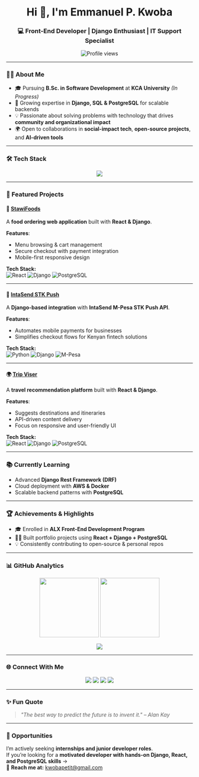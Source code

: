 <!-- Header Section -->
<h1 align="center">Hi 👋, I'm Emmanuel P. Kwoba</h1>
<h3 align="center">💻 Front-End Developer | Django Enthusiast | IT Support Specialist</h3>

<p align="center">
  <img src="https://komarev.com/ghpvc/?username=PetitKwoba&label=Profile%20views&color=0e75b6&style=flat" alt="Profile views" />
</p>

---

### 🧑‍💻 About Me
- 🎓 Pursuing **B.Sc. in Software Development** at **KCA University** *(In Progress)*  
- 🚀 Growing expertise in **Django, SQL & PostgreSQL** for scalable backends  
- 💡 Passionate about solving problems with technology that drives **community and organizational impact**  
- 🌍 Open to collaborations in **social-impact tech**, **open-source projects**, and **AI-driven tools**  

---

### 🛠️ Tech Stack 

<p align="center">
  <img src="https://skillicons.dev/icons?i=html,css,javascript,react,python,django,postgresql,git,github&theme=light" />
</p>

---

### 📂 Featured Projects  

#### 🛒 [StawiFoods](https://github.com/PetitKwoba/stawifoods)  
A **food ordering web application** built with **React & Django**.  

**Features**:  
- Menu browsing & cart management  
- Secure checkout with payment integration  
- Mobile-first responsive design  

**Tech Stack:**  
![React](https://img.shields.io/badge/React-20232A?style=for-the-badge&logo=react&logoColor=61DAFB)
![Django](https://img.shields.io/badge/Django-092E20?style=for-the-badge&logo=django&logoColor=green)
![PostgreSQL](https://img.shields.io/badge/PostgreSQL-336791?style=for-the-badge&logo=postgresql&logoColor=white)

---

#### 📲 [IntaSend STK Push](https://github.com/PetitKwoba/intasend-stkpush)  
A **Django-based integration** with **IntaSend M-Pesa STK Push API**.  

**Features**:  
- Automates mobile payments for businesses  
- Simplifies checkout flows for Kenyan fintech solutions  

**Tech Stack:**  
![Python](https://img.shields.io/badge/Python-3776AB?style=for-the-badge&logo=python&logoColor=white)
![Django](https://img.shields.io/badge/Django-092E20?style=for-the-badge&logo=django&logoColor=green)
![M-Pesa](https://img.shields.io/badge/M--Pesa-00A859?style=for-the-badge&logo=safaricom&logoColor=white)

---

#### 🌍 [Trip Viser](https://github.com/PetitKwoba/trip_viser)  
A **travel recommendation platform** built with **React & Django**.  

**Features**:  
- Suggests destinations and itineraries  
- API-driven content delivery  
- Focus on responsive and user-friendly UI  

**Tech Stack:**  
![React](https://img.shields.io/badge/React-20232A?style=for-the-badge&logo=react&logoColor=61DAFB)
![Django](https://img.shields.io/badge/Django-092E20?style=for-the-badge&logo=django&logoColor=green)
![PostgreSQL](https://img.shields.io/badge/PostgreSQL-336791?style=for-the-badge&logo=postgresql&logoColor=white)

---

### 📚 Currently Learning
- Advanced **Django Rest Framework (DRF)**  
- Cloud deployment with **AWS & Docker**  
- Scalable backend patterns with **PostgreSQL**  

---

### 🏆 Achievements & Highlights
- 🎓 Enrolled in **ALX Front-End Development Program**  
- 👨‍💻 Built portfolio projects using **React + Django + PostgreSQL**  
- 💡 Consistently contributing to open-source & personal repos  

---

### 📊 GitHub Analytics

<p align="center">
  <img src="https://github-readme-stats.vercel.app/api?username=PetitKwoba&show_icons=true&theme=radical" height="160"/>
  <img src="https://github-readme-streak-stats.herokuapp.com/?user=PetitKwoba&theme=radical" height="160"/>
</p>

<p align="center">
  <img src="https://github-readme-activity-graph.vercel.app/graph?username=PetitKwoba&theme=tokyo-night" />
</p>

---

### 🌐 Connect With Me

<p align="center">
  <a href="https://linkedin.com/in/emmanuel-petit-kwoba" target="_blank"><img src="https://img.shields.io/badge/LinkedIn-0A66C2?style=for-the-badge&logo=linkedin&logoColor=white" /></a>
  <a href="https://x.com/Ptech_Kenya" target="_blank"><img src="https://img.shields.io/badge/Twitter-1DA1F2?style=for-the-badge&logo=twitter&logoColor=white" /></a>
  <a href="mailto:kwobapetit@gmail.com"><img src="https://img.shields.io/badge/Email-D14836?style=for-the-badge&logo=gmail&logoColor=white" /></a>
  <a href="https://petitportfolio.netlify.app/" target="_blank"><img src="https://img.shields.io/badge/Portfolio-000000?style=for-the-badge&logo=vercel&logoColor=white" /></a>
</p>

---

### ✨ Fun Quote

> *"The best way to predict the future is to invent it." – Alan Kay*  

---

### 📩 Opportunities
I’m actively seeking **internships and junior developer roles**.  
If you’re looking for a **motivated developer with hands-on Django, React, and PostgreSQL skills** →  
📧 **Reach me at:** [kwobapetit@gmail.com](mailto:kwobapetit@gmail.com)
